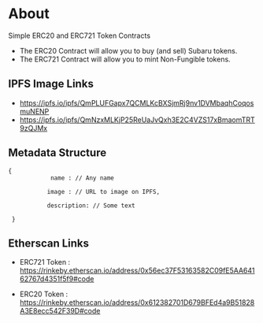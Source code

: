 # About

Simple ERC20 and ERC721 Token Contracts

- The ERC20 Contract will allow you to buy (and sell) Subaru tokens.
- The ERC721 Contract will allow you to mint Non-Fungible tokens.

## IPFS Image Links

- https://ipfs.io/ipfs/QmPLUFGapx7QCMLKcBXSjmRj9nv1DVMbaqhCoqosmuNENP
- https://ipfs.io/ipfs/QmNzxMLKjP25ReUaJvQxh3E2C4VZS17xBmaomTRT9zQJMx

## Metadata Structure

    {
                name : // Any name

               image : // URL to image on IPFS,

               description: // Some text

     }

## Etherscan Links

- ERC721 Token : https://rinkeby.etherscan.io/address/0x56ec37F53163582C09fE5AA64162767d4351f5f9#code

- ERC20 Token : https://rinkeby.etherscan.io/address/0x612382701D679BFEd4a9B51828A3E8ecc542F39D#code
